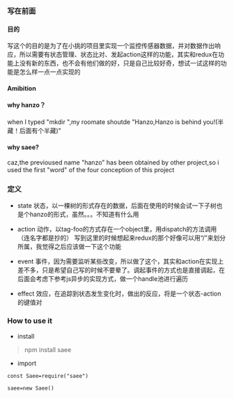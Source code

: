 ### 写在前面

#### 目的
写这个的目的是为了在小挑的项目里实现一个监控传感器数据，并对数据作出响应，所以需要有状态管理、状态比对、发起action这样的功能，其实和redux在功能上没有新的东西，也不会有他们做的好，只是自己比较好奇，想试一试这样的功能是怎么样一点一点实现的

#### Amibition


#### why hanzo？
when I typed "mkdir ",my roomate shoutde "Hanzo,Hanzo is behind you!(半藏！后面有个半藏)"

#### why saee?
caz,the previoused name "hanzo" has been obtained by other project,so i used the first "word" of the four conception of this project 

### 定义

- state
    状态，以一棵树的形式存在的数据，后面在使用的时候会试一下子树也是个hanzo的形式，虽然。。。不知道有什么用

- action
    动作，以tag-foo的方式存在一个object里，用dispatch的方法调用（连名字都是抄的）
    写到这里的时候想起来redux的那个好像可以用“/”来划分所属，我觉得之后应该做一下这个功能
- event
    事件，因为需要监听某些改变，所以做了这个，其实和action在实现上差不多，只是希望自己写的时候不要晕了。调起事件的方式也是直接调起，在后面会考虑下参考js异步的实现方式，做一个handle池进行遍历

- effect
    效应，在追踪到状态发生变化时，做出的反应，将是一个状态-action的键值对

### How to use it

- install

> npm install saee

- import

```
const Saee=require("saee")

saee=new Saee()
```

### 